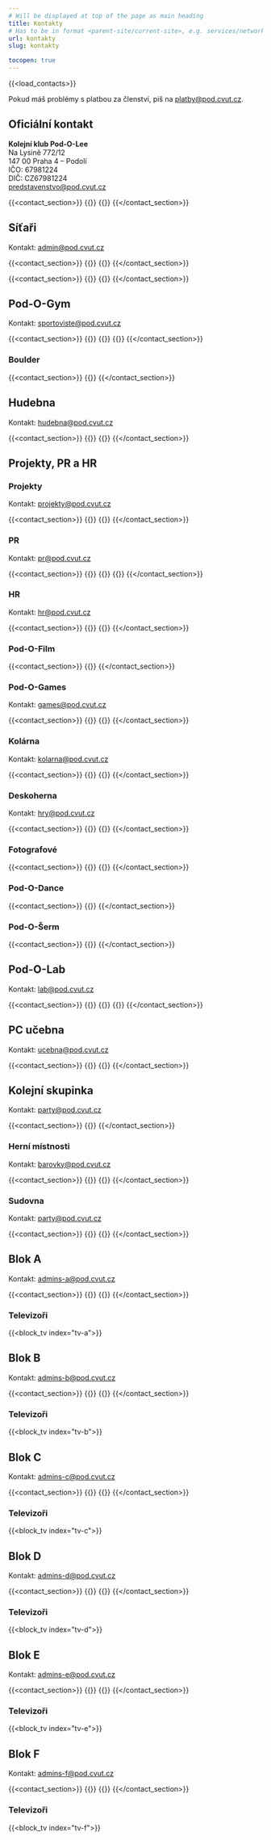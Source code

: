 ```yaml
---
# Will be displayed at top of the page as main heading
title: Kontakty
# Has to be in format <parent-site/current-site>, e.g. services/network (notice missing slash at the beginning)
url: kontakty
slug: kontakty

tocopen: true
---
```


{{<load_contacts>}}

Pokud máš problémy s platbou za členství, piš na <platby@pod.cvut.cz>.

## Oficiální kontakt

**Kolejní klub Pod-O-Lee**  
Na Lysině 772/12  
147 00 Praha 4 – Podolí  
IČO: 67981224  
DIČ: CZ67981224  
<predstavenstvo@pod.cvut.cz>

{{<contact_section>}}
    {{<contact index="pk" role="Předseda">}}
    {{<contact index="m" role="Místopředseda">}}
{{</contact_section>}}

## Síťaři

Kontakt: <admin@pod.cvut.cz>

{{<contact_section>}}
    {{<contact index="ss" role="Správce systémů">}}
    {{<contact index="zss" role="Zástupce správce systémů">}}
{{</contact_section>}}

{{<contact_section>}}
    {{<contact index="sn" role="Správce sítě">}}
    {{<contact index="zsn" role="Zástupce správce sítě">}}
{{</contact_section>}}

## Pod-O-Gym

Kontakt: <sportoviste@pod.cvut.cz>

{{<contact_section>}}
    {{<contact index="sg" role="Správce Pod-O-Gym">}}
    {{<contact index="zsg" role="Zástupce správce Pod-O-Gym">}}
    {{<contact index="sgt" role="Člen Pod-O-Gym týmu">}}
{{</contact_section>}}

### Boulder

{{<contact_section>}}
    {{<contact index="spb" role="Správce boulderu">}}
{{</contact_section>}}

## Hudebna

Kontakt: <hudebna@pod.cvut.cz>

{{<contact_section>}}
    {{<contact index="sh" role="Správce hudebny">}}
    {{<contact index="zsh" role="Zástupce správce hudebny">}}
{{</contact_section>}}

## Projekty, PR a HR

### Projekty

Kontakt: <projekty@pod.cvut.cz>

{{<contact_section>}}
    {{<contact index="sp" role="Správce projektů">}}
    {{<contact index="zsp" role="Zástupce správce projektů">}}
{{</contact_section>}}

### PR

Kontakt: <pr@pod.cvut.cz>

{{<contact_section>}}
    {{<contact index="pr" role="PR manažer">}}
    {{<contact index="zpr" role="Zástupce PR manažera">}}
    {{<contact index="prt" role="Člen PR týmu">}}
{{</contact_section>}}

### HR

Kontakt: <hr@pod.cvut.cz>

{{<contact_section>}}
    {{<contact index="hr" role="HR manažer">}}
    {{<contact index="zhr" role="Zástupce HR manažera">}}
{{</contact_section>}}

### Pod-O-Film

{{<contact_section>}}
    {{<contact index="sf" role="Správce Pod-O-Film">}}
{{</contact_section>}}

### Pod-O-Games

Kontakt: <games@pod.cvut.cz>

{{<contact_section>}}
    {{<contact index="gm" role="Správce Pod-O-Games">}}
    {{<contact index="zgm" role="Zástupce správce Pod-O-Games">}}
{{</contact_section>}}

### Kolárna

Kontakt: <kolarna@pod.cvut.cz>

{{<contact_section>}}
    {{<contact index="sk" role="Správce kolárny">}}
    {{<contact index="zsk" role="Zástupce správce kolárny">}}
{{</contact_section>}}

### Deskoherna

Kontakt: <hry@pod.cvut.cz>

{{<contact_section>}}
    {{<contact index="sdh" role="Správce deskoherny">}}
    {{<contact index="zsdh" role="Zástupce správce deskoherny">}}
{{</contact_section>}}

### Fotografové

{{<contact_section>}}
    {{<contact index="hfot" role="Hlavní fotograf">}}
    {{<contact index="fot" role="Fotograf">}}
{{</contact_section>}}

### Pod-O-Dance

{{<contact_section>}}
    {{<contact index="ld" role="Lektor Pod-O-Dance">}}
{{</contact_section>}}

### Pod-O-Šerm

{{<contact_section>}}
    {{<contact index="vš" role="Vedoucí Pod-O-Šerm">}}
{{</contact_section>}}

## Pod-O-Lab

Kontakt: <lab@pod.cvut.cz>

{{<contact_section>}}
    {{<contact index="sl" role="Správce Pod-O-Lab">}}
    {{<contact index="zsl" role="Zástupce správce Pod-O-Lab">}}
    {{<contact index="slt" role="Člen Pod-O-Lab týmu">}}
{{</contact_section>}}

## PC učebna

Kontakt: <ucebna@pod.cvut.cz>

{{<contact_section>}}
    {{<contact index="pc" role="Správce PC učebny">}}
    {{<contact index="zpc" role="Zástupce správce PC učebny">}}
{{</contact_section>}}

## Kolejní skupinka

Kontakt: <party@pod.cvut.cz>

{{<contact_section>}}
    {{<contact index="vks" role="Vedoucí kolejní skupinky">}}
{{</contact_section>}}

### Herní místnosti

Kontakt: <barovky@pod.cvut.cz>

{{<contact_section>}}
    {{<contact index="shm" role="Správce herních místností">}}
    {{<contact index="zshm" role="Zástupce správce herních místností">}}
{{</contact_section>}}

### Sudovna

Kontakt: <party@pod.cvut.cz>

{{<contact_section>}}
    {{<contact index="sps" role="Správce sudovny">}}
    {{<contact index="zsps" role="Zástupce správce sudovny">}}
{{</contact_section>}}

## Blok A

Kontakt: <admins-a@pod.cvut.cz>

{{<contact_section>}}
    {{<contact index="sba" role="Správce bloku A">}}
    {{<contact index="zsba" role="Zástupce správce bloku A">}}
{{</contact_section>}}

### Televizoři

{{<block_tv index="tv-a">}}

## Blok B

Kontakt: <admins-b@pod.cvut.cz>

{{<contact_section>}}
    {{<contact index="sbb" role="Správce bloku B">}}
    {{<contact index="zsbb" role="Zástupce správce bloku B">}}
{{</contact_section>}}

### Televizoři

{{<block_tv index="tv-b">}}

## Blok C

Kontakt: <admins-c@pod.cvut.cz>

{{<contact_section>}}
    {{<contact index="sbc" role="Správce bloku C">}}
    {{<contact index="zsbc" role="Zástupce správce bloku C">}}
{{</contact_section>}}

### Televizoři

{{<block_tv index="tv-c">}}

## Blok D

Kontakt: <admins-d@pod.cvut.cz>

{{<contact_section>}}
    {{<contact index="sbd" role="Správce bloku D">}}
    {{<contact index="zsbd" role="Zástupce správce bloku D">}}
{{</contact_section>}}

### Televizoři

{{<block_tv index="tv-d">}}

## Blok E

Kontakt: <admins-e@pod.cvut.cz>

{{<contact_section>}}
    {{<contact index="sbe" role="Správce bloku E">}}
    {{<contact index="zsbe" role="Zástupce správce bloku E">}}
{{</contact_section>}}

### Televizoři

{{<block_tv index="tv-e">}}

## Blok F

Kontakt: <admins-f@pod.cvut.cz>

{{<contact_section>}}
    {{<contact index="sbf" role="Správce bloku F">}}
    {{<contact index="zsbf" role="Zástupce správce bloku F">}}
{{</contact_section>}}

### Televizoři

{{<block_tv index="tv-f">}}
